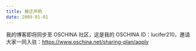 ```yaml
---
title: 搬迁声明
date: 2009-01-01
---
```


我的博客即将同步至 OSCHINA 社区，这是我的 OSCHINA ID：lucifer210，邀请大家一同入驻：https://www.oschina.net/sharing-plan/apply

<!-- more -->
